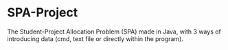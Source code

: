 # SPA-Project
The Student-Project Allocation Problem (SPA) made in Java, with 3 ways of introducing data (cmd, text file or directly within the program).
